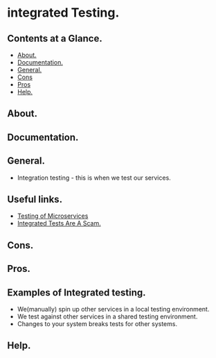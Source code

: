 # integrated Testing.





## Contents at a Glance.
* [About.](#about)
* [Documentation.](#documentation)
* [General.](#general)
* [Cons](#cons)
* [Pros](#pros)
* [Help.](#help)





## About.





## Documentation.





## General.
* Integration testing - this is when we test our services.





## Useful links.
* [Testing of Microservices](https://engineering.atspotify.com/2018/01/11/testing-of-microservices/)
* [Integrated Tests Are A Scam.](https://blog.thecodewhisperer.com/permalink/integrated-tests-are-a-scam)

## Cons.




## Pros.




## Examples of Integrated testing.
* We(manually) spin up other services in a local testing environment.
* We test against other services in a shared testing environment.
* Changes to your system breaks tests for other systems.




## Help.
